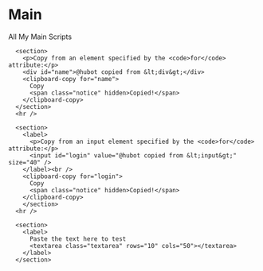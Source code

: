 # Main
All My Main Scripts


      <section>
        <p>Copy from an element specified by the <code>for</code> attribute:</p>
        <div id="name">@hubot copied from &lt;div&gt;</div>
        <clipboard-copy for="name">
          Copy
          <span class="notice" hidden>Copied!</span>
        </clipboard-copy>
      </section>
      <hr />

      <section>
        <label>
          <p>Copy from an input element specified by the <code>for</code> attribute:</p>
          <input id="login" value="@hubot copied from &lt;input&gt;" size="40" />
        </label><br />
        <clipboard-copy for="login">
          Copy
          <span class="notice" hidden>Copied!</span>
        </clipboard-copy>
        </section>
      <hr />

      <section>
        <label>
          Paste the text here to test
          <textarea class="textarea" rows="10" cols="50"></textarea>
        </label>
      </section>
  </body>
</html>
